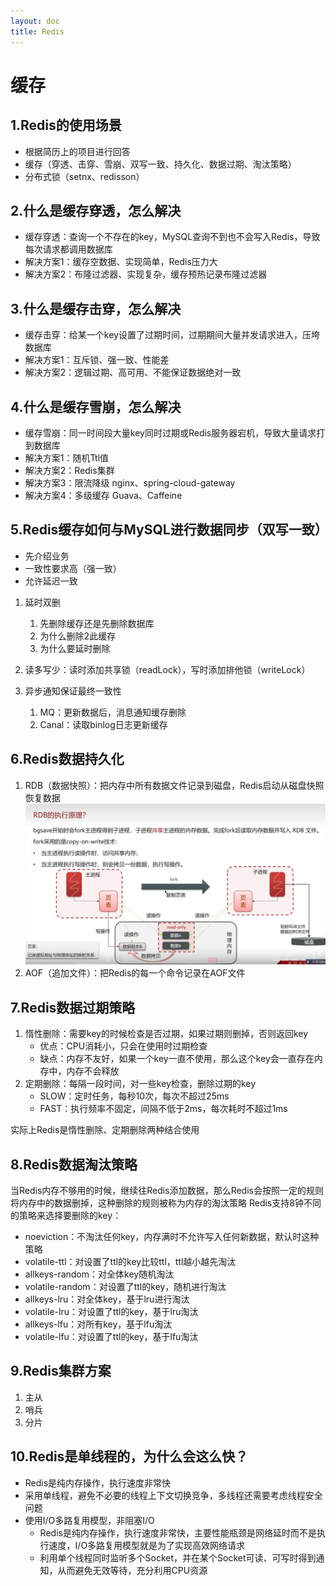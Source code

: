 ```yaml
---
layout: doc
title: Redis
---
```


# 缓存

## 1.Redis的使用场景

* 根据简历上的项目进行回答
* 缓存（穿透、击穿、雪崩、双写一致、持久化、数据过期、淘汰策略）
* 分布式锁（setnx、redisson）

## 2.什么是缓存穿透，怎么解决

* 缓存穿透：查询一个不存在的key，MySQL查询不到也不会写入Redis，导致每次请求都调用数据库
* 解决方案1：缓存空数据、实现简单，Redis压力大
* 解决方案2：布隆过滤器、实现复杂，缓存预热记录布隆过滤器

## 3.什么是缓存击穿，怎么解决

* 缓存击穿：给某一个key设置了过期时间，过期期间大量并发请求进入，压垮数据库
* 解决方案1：互斥锁、强一致、性能差
* 解决方案2：逻辑过期、高可用、不能保证数据绝对一致

## 4.什么是缓存雪崩，怎么解决

* 缓存雪崩：同一时间段大量key同时过期或Redis服务器宕机，导致大量请求打到数据库
* 解决方案1：随机Ttl值
* 解决方案2：Redis集群
* 解决方案3：限流降级 nginx、spring-cloud-gateway
* 解决方案4：多级缓存 Guava、Caffeine

## 5.Redis缓存如何与MySQL进行数据同步（双写一致）
* 先介绍业务
* 一致性要求高（强一致）
* 允许延迟一致

1. 延时双删
   1. 先删除缓存还是先删除数据库
   2. 为什么删除2此缓存
   3. 为什么要延时删除

2. 读多写少：读时添加共享锁（readLock），写时添加排他锁（writeLock）
3. 异步通知保证最终一致性
   1. MQ：更新数据后，消息通知缓存删除
   2. Canal：读取binlog日志更新缓存

## 6.Redis数据持久化
1. RDB（数据快照）：把内存中所有数据文件记录到磁盘，Redis启动从磁盘快照恢复数据
![alt text](image_redis.png)
2. AOF（追加文件）：把Redis的每一个命令记录在AOF文件

## 7.Redis数据过期策略
1. 惰性删除：需要key的时候检查是否过期，如果过期则删掉，否则返回key
   * 优点：CPU消耗小，只会在使用时过期检查
   * 缺点：内存不友好，如果一个key一直不使用，那么这个key会一直存在内存中，内存不会释放
2. 定期删除：每隔一段时间，对一些key检查，删除过期的key
   * SLOW：定时任务，每秒10次，每次不超过25ms
   * FAST：执行频率不固定，间隔不低于2ms，每次耗时不超过1ms

实际上Redis是惰性删除、定期删除两种结合使用

## 8.Redis数据淘汰策略
当Redis内存不够用的时候，继续往Redis添加数据，那么Redis会按照一定的规则将内存中的数据删掉，这种删除的规则被称为内存的淘汰策略
Redis支持8钟不同的策略来选择要删除的key：
* noeviction：不淘汰任何key，内存满时不允许写入任何新数据，默认时这种策略
* volatile-ttl：对设置了ttl的key比较ttl，ttl越小越先淘汰
* allkeys-random：对全体key随机淘汰
* volatile-random：对设置了ttl的key，随机进行淘汰
* allkeys-lru：对全体key，基于lru进行淘汰
* volatile-lru：对设置了ttl的key，基于lru淘汰
* allkeys-lfu：对所有key，基于lfu淘汰
* volatile-lfu：对设置了ttl的key，基于lfu淘汰

## 9.Redis集群方案
1. 主从
2. 哨兵
3. 分片

## 10.Redis是单线程的，为什么会这么快？
* Redis是纯内存操作，执行速度非常快
* 采用单线程，避免不必要的线程上下文切换竞争，多线程还需要考虑线程安全问题
* 使用I/O多路复用模型，非阻塞I/O
  * Redis是纯内存操作，执行速度非常快，主要性能瓶颈是网络延时而不是执行速度，I/O多路复用模型就是为了实现高效网络请求
  * 利用单个线程同时监听多个Socket，并在某个Socket可读、可写时得到通知，从而避免无效等待，充分利用CPU资源